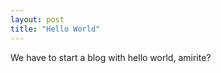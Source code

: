 ```yaml
---
layout: post
title: "Hello World"
---
```


<p>We have to start a blog with hello world, amirite?</p>
